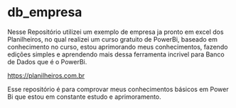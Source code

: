 # db_empresa

Nesse Repositório utilizei um exemplo de empresa ja pronto em excel dos Planilheiros, no qual realizei um curso gratuito de PowerBi, baseado em conhecimento no curso, estou aprimorando meus conhecimentos, fazendo edições simples e aprendendo mais dessa ferramenta incrivel para Banco de Dados que é o PowerBi.

https://planilheiros.com.br

Esse repositório é para comprovar meus conhecimentos básicos em Power Bi que estou em constante estudo e aprimoramento.
